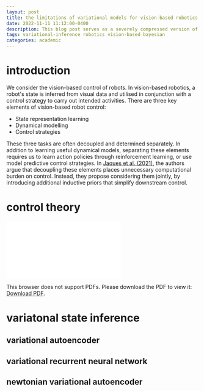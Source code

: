 ```yaml
---
layout: post
title: the limitations of variational models for vision-based robotics
date: 2022-11-11 11:12:00-0400
description: This blog post serves as a severely compressed version of what I did in my Master's thesis.
tags: variational-inference robotics vision-based bayesian
categories: academic
---
```


# introduction
We consider the vision-based control of robots. In vision-based robotics, a robot's state is inferred from visual data and utilised in conjunction with a control strategy to carry out intended activities. There are three key elements of vision-based robot control:
- State representation learning
- Dynamical modelling
- Control strategies

These three tasks are often decoupled and determined separately. In addition to learning useful dynamical models, separating these elements requires us to learn action policies through reinforcement learning, or use model predictive control strategies. In [Jaques et al. (2021)](https://arxiv.org/abs/2006.01959), the authors argue that decoupling these elements places unnecessary computational burden on control. Instead, they propose considering them jointly, by introducing additional inductive priors that simplify downstream control.


# control theory

<object data="/assets/img/feedback.pdf" type="application/pdf" width="700px" height="700px">
    <embed src="/assets/img/feedback.pdf">
        <p>This browser does not support PDFs. Please download the PDF to view it: <a href="/assets/img/feedback.pdf">Download PDF</a>.</p>
    </embed>
</object>

# variatonal state inference
## variational autoencoder

## variational recurrent neural network

## newtonian variational autoencoder


